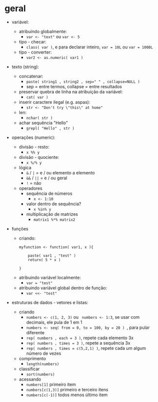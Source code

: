 # geral
 - variável:
   - atribuindo globalmente: 
     - `var <- "text"` ou `var <- 5`
   - tipo - checar:
     - `class( var )`, e para declarar inteiro, `var = 10L` ou `var = 1000L`
   - tipo - converter:
     - `var2 <- as.numeric( var1 )`

 - texto (string):
   - concatenar:
     - `paste( string1 , string2 , sep=" " , collapse=NULL )`
     - sep = entre termos, collapse = entre resultados
   - preservar quebra de linha na atribuição da variável:
     - `cat( var )`
   - inserir caractere ilegal (e.g. aspas):
     - `str <- "Don't try \"this\" at home" `
   - len:
     - `nchar( str )`
   - achar sequência "Hello"
     - `grepl( "Hello" , str )`

 - operações (numeric):
   - divisão - resto:
     - `x %% y`
   - divisão - quociente:
     - `x %/% y`
   - lógica
     - `&` / `|` = e / ou elemento a elemento
     - `&&` / `||` = e / ou geral
     - `!` = não
   - operadores
     - sequência de números
       - `x <- 1:10`
     - valor dentro de sequência?
       - `x %in% y`
     - multiplicação de matrizes
       - `matrix1 %*% matrix2`

 - funções
   - criando:
       ```
       myfunction <- function( var1, x ){

           paste( var1 , "test" )
           return( 5 * x )

       }
       ```
   - atribuindo variável localmente: 
     - ` var = "test" `
   - atribuindo variável global dentro de função:
     - ` var <<- "test" `

 - estruturas de dados - vetores e listas:
   - criando
     - `numbers <- c(1, 2, 3)` ou ` numbers <- 1:3`, se usar com decimais, ele pula de 1 em 1
     - `numbers <- seq( from = 0, to = 100, by = 20 ) `, para pular diferente
     - `rep( numbers , each = 3 )`, repete cada elemento 3x
     - `rep( numbers , times = 3 )`, repete a sequência 3x
     - `rep( numbers , times = c(5,2,1) )`, repete cada um algum número de vezes
   - comprimento
     - `length(numbers)`
   - classificar
     - `sort(numbers)`
   - acessando
     - `numbers[1]` primeiro item
     - `numbers[c(1,3)]` primeiro e terceiro itens
     - `numbers[c(-1)]` todos menos último item